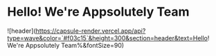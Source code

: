 # Hello! We're Appsolutely Team
![header](https://capsule-render.vercel.app/api?type=wave&color=`#f03c15`&height=300&section=header&text=Hello! We're Appsolutely Team%&fontSize=90)

